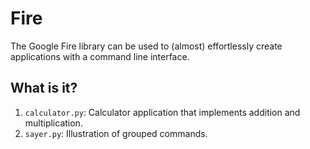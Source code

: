 # Fire

The Google Fire library can be used to (almost) effortlessly create
applications with a command line interface.

## What is it?

1. `calculator.py`: Calculator application that implements addition
   and multiplication.
1. `sayer.py`: Illustration of grouped commands.
